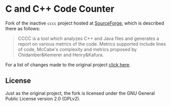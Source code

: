 # C and C++ Code Counter

Fork of the inactive `cccc` project hosted at [SourceForge](http://sourceforge.net/projects/cccc/), which is described there as follows:

> CCCC is a tool which analyzes C++ and Java files and generates a report on various metrics of the code. Metrics supported include lines of code, McCabe's complexity and metrics proposed by Chidamber&Kemerer and Henry&Kafura.

For a list of changes made to the original project [click here](https://github.com/x3ro/cccc/compare/import-from-sourceforge...master).



## License

Just as the original project, the fork is licensed under the GNU General Public License version 2.0 (GPLv2).
